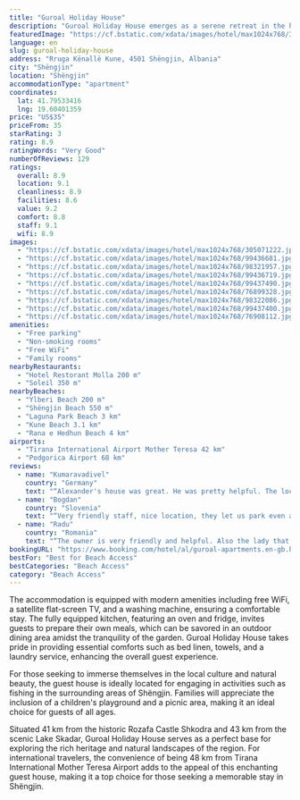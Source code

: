 ```yaml
---
title: "Guroal Holiday House"
description: "Guroal Holiday House emerges as a serene retreat in the heart of Shëngjin, merely a stone's throw away from the pristine Ylberi Beach and a short stroll from Shëngjin Beach."
featuredImage: "https://cf.bstatic.com/xdata/images/hotel/max1024x768/305071222.jpg?k=eb7447d5194955be765ae0a5468286d9874775ed742315fe3bf0bd82ebad986a&o=&hp=1"
language: en
slug: guroal-holiday-house
address: "Rruga Kënallë Kune, 4501 Shëngjin, Albania"
city: "Shëngjin"
location: "Shëngjin"
accommodationType: "apartment"
coordinates:
  lat: 41.79533416
  lng: 19.60401359
price: "US$35"
priceFrom: 35
starRating: 3
rating: 8.9
ratingWords: "Very Good"
numberOfReviews: 129
ratings:
  overall: 8.9
  location: 9.1
  cleanliness: 8.9
  facilities: 8.6
  value: 9.2
  comfort: 8.8
  staff: 9.1
  wifi: 8.9
images:
  - "https://cf.bstatic.com/xdata/images/hotel/max1024x768/305071222.jpg?k=eb7447d5194955be765ae0a5468286d9874775ed742315fe3bf0bd82ebad986a&o=&hp=1"
  - "https://cf.bstatic.com/xdata/images/hotel/max1024x768/99436681.jpg?k=f9fd2ee672aa67325b7914a2f13a3b84318178029ab8d1044c83117409ecd982&o=&hp=1"
  - "https://cf.bstatic.com/xdata/images/hotel/max1024x768/98321957.jpg?k=9da76d9de2467e5096db8d40ef6cdcf01e383e9777d0b47163f314a904cf84bf&o=&hp=1"
  - "https://cf.bstatic.com/xdata/images/hotel/max1024x768/99436719.jpg?k=36220430effc2225a037010a4f5dd71916eb0710a49cc32dcd46a3c1260f0113&o=&hp=1"
  - "https://cf.bstatic.com/xdata/images/hotel/max1024x768/99437490.jpg?k=d242ebfb52b1211410c8ffe52c5da54d69fdec2355c65cf88ddaf59065f9586c&o=&hp=1"
  - "https://cf.bstatic.com/xdata/images/hotel/max1024x768/76899328.jpg?k=ff531d627b7c16419d238ec3552af519aadf1a90eb2366cdc599f73e5b0f1412&o=&hp=1"
  - "https://cf.bstatic.com/xdata/images/hotel/max1024x768/98322086.jpg?k=be2e498151e129f48cb1068a35794fd3c8be155f5c5d05e24d5a8a6e2f7a96bd&o=&hp=1"
  - "https://cf.bstatic.com/xdata/images/hotel/max1024x768/99437400.jpg?k=2a52779f768f5109db0d76b321d459219832b712e0ace582aa18260e2d5a5949&o=&hp=1"
  - "https://cf.bstatic.com/xdata/images/hotel/max1024x768/76908112.jpg?k=9d9515550780f84f1ab0817ce5b6f0fb63d277938b909c78ee6351cc5e71c4be&o=&hp=1"
amenities:
  - "Free parking"
  - "Non-smoking rooms"
  - "Free WiFi"
  - "Family rooms"
nearbyRestaurants:
  - "Hotel Restorant Molla 200 m"
  - "Soleil 350 m"
nearbyBeaches:
  - "Ylberi Beach 200 m"
  - "Shëngjin Beach 550 m"
  - "Laguna Park Beach 3 km"
  - "Kune Beach 3.1 km"
  - "Rana e Hedhun Beach 4 km"
airports:
  - "Tirana International Airport Mother Teresa 42 km"
  - "Podgorica Airport 68 km"
reviews:
  - name: "Kumaravadivel"
    country: "Germany"
    text: "“Alexander's house was great. He was pretty helpful. The location is awesome and it just takes 5 mins of walking to the beach. Fully secured parking with a lot of open space for the kids to play. Shops are nearby. Mat for the bathroom would have...”"
  - name: "Bogdan"
    country: "Slovenia"
    text: "“Very friendly staff, nice location, they let us park even after checkout”"
  - name: "Radu"
    country: "Romania"
    text: "“The owner is very friendly and helpful. Also the lady that does the cleaning. Very nice people.”"
bookingURL: "https://www.booking.com/hotel/al/guroal-apartments.en-gb.html?aid=8035640"
bestFor: "Best for Beach Access"
bestCategories: "Beach Access"
category: "Beach Access"
---
```


The accommodation is equipped with modern amenities including free WiFi, a satellite flat-screen TV, and a washing machine, ensuring a comfortable stay. The fully equipped kitchen, featuring an oven and fridge, invites guests to prepare their own meals, which can be savored in an outdoor dining area amidst the tranquility of the garden. Guroal Holiday House takes pride in providing essential comforts such as bed linen, towels, and a laundry service, enhancing the overall guest experience.

For those seeking to immerse themselves in the local culture and natural beauty, the guest house is ideally located for engaging in activities such as fishing in the surrounding areas of Shëngjin. Families will appreciate the inclusion of a children's playground and a picnic area, making it an ideal choice for guests of all ages.

Situated 41 km from the historic Rozafa Castle Shkodra and 43 km from the scenic Lake Skadar, Guroal Holiday House serves as a perfect base for exploring the rich heritage and natural landscapes of the region. For international travelers, the convenience of being 48 km from Tirana International Mother Teresa Airport adds to the appeal of this enchanting guest house, making it a top choice for those seeking a memorable stay in Shëngjin.